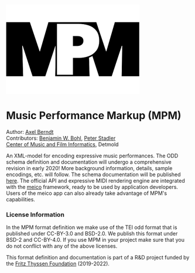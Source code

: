 ![](https://github.com/axelberndt/MPM/blob/master/figures/mpmLogo.png)

# Music Performance Markup (MPM)

Author: [Axel Berndt](https://github.com/axelberndt)<br>
Contributors: [Benjamin W. Bohl](https://github.com/bwbohl), [Peter Stadler](https://github.com/peterstadler)<br>
[Center of Music and Film Informatics](http://www.cemfi.de/), Detmold

An XML-model for encoding expressive music performances. The ODD schema definition and documentation will undergo a comprehensive revision in early 2020! More background information, details, sample encodings, etc. will follow. The schema documentation will be published [here](https://axelberndt.github.io/MPM/). The official API and expressive MIDI rendering engine are integrated with the [meico](https://github.com/cemfi/meico) framework, ready to be used by application developers. Users of the meico app can also already take advantage of MPM's capabilities.

### License Information

In the MPM format definition we make use of the TEI odd format that is published under CC-BY-3.0 and BSD-2.0. We publish this format under BSD-2 and CC-BY-4.0. If you use MPM in your project make sure that you do not conflict with any of the above licenses.

This format definition and documentation is part of a R&D project funded by the [Fritz Thyssen Foundation](https://www.fritz-thyssen-stiftung.de/en/) (2019-2022).